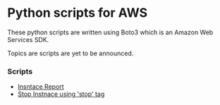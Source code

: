 # Python scripts for AWS
These python scripts are written using Boto3 which is an Amazon Web Services SDK.

Topics are scripts are yet to be announced.

### Scripts
* [Insntace Report]
* [Stop Instnace using 'stop' tag]



[Insntace Report]: <#>
[Stop Instnace using 'stop' tag]: <#>





